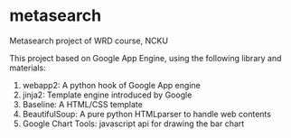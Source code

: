 metasearch
==========

Metasearch project of WRD course, NCKU

This project based on Google App Engine, using the following library and materials:

1. webapp2: A python hook of Google App engine
2. jinja2: Template engine introduced by Google
3. Baseline: A HTML/CSS template
4. BeautifulSoup: A pure python HTMLparser to handle web contents
5. Google Chart Tools: javascript api for drawing the bar chart
